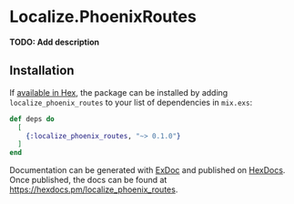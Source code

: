 # Localize.PhoenixRoutes

**TODO: Add description**

## Installation

If [available in Hex](https://hex.pm/docs/publish), the package can be installed
by adding `localize_phoenix_routes` to your list of dependencies in `mix.exs`:

```elixir
def deps do
  [
    {:localize_phoenix_routes, "~> 0.1.0"}
  ]
end
```

Documentation can be generated with [ExDoc](https://github.com/elixir-lang/ex_doc)
and published on [HexDocs](https://hexdocs.pm). Once published, the docs can
be found at <https://hexdocs.pm/localize_phoenix_routes>.

